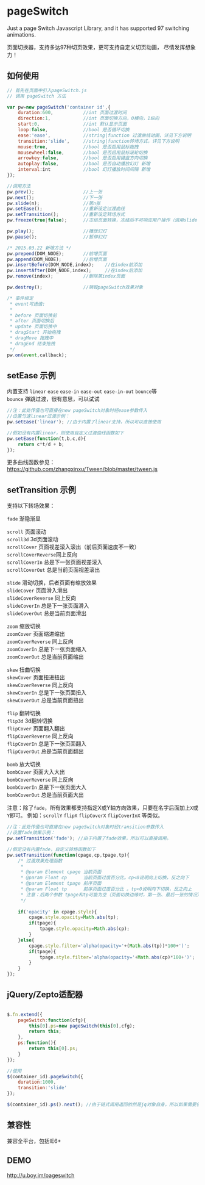 pageSwitch
=========

Just a page Switch Javascript Library, and it has supported 97 switching animations.

页面切换器，支持多达97种切页效果，更可支持自定义切页动画， 尽情发挥想象力！

## 如何使用
```javascript
// 首先在页面中引入pageSwitch.js
// 调用 pageSwitch 方法

var pw=new pageSwitch('container id',{
	duration:600,			//int 页面过渡时间
	direction:1,			//int 页面切换方向，0横向，1纵向
    start:0,				//int 默认显示页面
    loop:false,				//bool 是否循环切换
    ease:'ease',			//string|function 过渡曲线动画，详见下方说明
    transition:'slide',		//string|function转场方式，详见下方说明
	mouse:true,				//bool 是否启用鼠标拖拽
    mousewheel:false,		//bool 是否启用鼠标滚轮切换
	arrowkey:false,			//bool 是否启用键盘方向切换
    autoplay:false,	    	//bool 是否自动播放幻灯 新增
	interval:int			//bool 幻灯播放时间间隔 新增
});

//调用方法
pw.prev(); 					//上一张
pw.next();					//下一张
pw.slide(n);				//第n张
pw.setEase();				//重新设定过渡曲线
pw.setTransition();			//重新设定转场方式
pw.freeze(true|false);		//冻结页面转换，冻结后不可响应用户操作（调用slide prev next方法还可以进行）

pw.play();			    	//播放幻灯
pw.pause();		        	//暂停幻灯

/* 2015.03.22 新增方法 */
pw.prepend(DOM_NODE);		//前增页面
pw.append(DOM_NODE);		//后增页面
pw.insertBefore(DOM_NODE,index);	//在index前添加
pw.insertAfter(DOM_NODE,index);		//在index后添加
pw.remove(index);			//删除第index页面

pw.destroy();				//销毁pageSwitch效果对象

/* 事件绑定
 * event可选值:
 * 
 * before 页面切换前
 * after 页面切换后
 * update 页面切换中
 * dragStart 开始拖拽
 * dragMove 拖拽中
 * dragEnd 结束拖拽
 */
pw.on(event,callback);
````

## setEase 示例

内置支持 `linear` `ease` `ease-in` `ease-out` `ease-in-out` `bounce`等  
`bounce` 弹跳过渡，很有意思，可以试试

```javascript
//注：此处传值也可直接在new pageSwitch对象时经ease参数传入
//设置匀速linear过渡示例：
pw.setEase('linear'); //由于内置了linear支持，所以可以直接使用

//假如没有内置linear，则使用自定义过渡曲线函数如下
pw.setEase(function(t,b,c,d){
	return c*t/d + b;
});
````

更多曲线函数参见：https://github.com/zhangxinxu/Tween/blob/master/tween.js

## setTransition 示例

支持以下转场效果：  
  
`fade`				渐隐渐显  
  
`scroll`			页面滚动  
`scroll3d`			3d页面滚动  
`scrollCover`		页面视差滚入滚出（前后页面速度不一致）  
`scrollCoverReverse`同上反向   
`scrollCoverIn`  	总是下一张页面视差滚入  
`scrollCoverOut` 	总是当前页面视差滚出    
  
`slide`				滑动切换，后者页面有缩放效果  
`slideCover`		页面滑入滑出  
`slideCoverReverse`	同上反向  
`slideCoverIn`  	总是下一张页面滑入  
`slideCoverOut` 	总是当前页面滑出    
  
`zoom`				缩放切换  
`zoomCover`			页面缩进缩出  
`zoomCoverReverse`	同上反向   
`zoomCoverIn`  		总是下一张页面缩入  
`zoomCoverOut` 		总是当前页面缩出    
  
`skew`				扭曲切换  
`skewCover`			页面扭进扭出  
`skewCoverReverse`	同上反向  
`skewCoverIn`  		总是下一张页面扭入  
`skewCoverOut` 		总是当前页面扭出   
  
`flip`				翻转切换  
`flip3d`			3d翻转切换   
`flipCover`			页面翻入翻出  
`flipCoverReverse`	同上反向   
`flipCoverIn`  		总是下一张页面翻入  
`flipCoverOut` 		总是当前页面翻出   
  
`bomb`				放大切换  
`bombCover`			页面大入大出  
`bombCoverReverse`	同上反向  
`bombCoverIn`  		总是下一张页面大入  
`bombCoverOut` 		总是当前页面大出  

注意：除了`fade`，所有效果都支持指定X或Y轴方向效果，只要在名字后面加上`X`或`Y`即可。
例如：`scrollY` `flipX` `flipCoverX` `flipCoverInX` 等类似。
 
```javascript
//注：此处传值也可直接在new pageSwitch对象时经transition参数传入
//设置fade效果示例：
pw.setTransition('fade'); //由于内置了fade效果，所以可以直接调用。

//假定没有内置fade，自定义转场函数如下
pw.setTransition(function(cpage,cp,tpage,tp){
	/* 过渡效果处理函数
	 *
	 * @param Element cpage 当前页面
	 * @param Float cp      当前页面过度百分比。cp<0说明向上切换，反之向下
	 * @param Element tpage 前序页面
	 * @param Float tp      前序页面过度百分比 。tp<0说明向下切换，反之向上
	 * 注意：后两个参数 tpage和tp可能为空（页面切换边缘时，第一张、最后一张的情况）
	 */
	 
	if('opacity' in cpage.style){
		cpage.style.opacity=Math.abs(tp);
		if(tpage){
			tpage.style.opacity=Math.abs(cp);
		}
	}else{
		cpage.style.filter='alpha(opacity='+(Math.abs(tp))*100+')';
		if(tpage){
			tpage.style.filter='alpha(opacity='+Math.abs(cp)*100+')';
		}
	}
});
````

## jQuery/Zepto适配器
```javascript

$.fn.extend({
	pageSwitch:function(cfg){
		this[0].ps=new pageSwitch(this[0],cfg);
		return this;
	},
	ps:function(){
		return this[0].ps;
	}
});

//使用
$(container_id).pageSwitch({
	duration:1000,
	transition:'slide'
});

$(container_id).ps().next(); //由于链式调用返回依然是jq对象自身，所以如果需要使用pageSwitch对象方法，需要通过 `.ps()` 方法获取对pageSwitch对象的引用。

````

## 兼容性
兼容全平台，包括IE6+

## DEMO
http://u.boy.im/pageswitch
